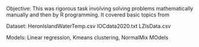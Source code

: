 Objective:
This was rigorous task involving solving problems mathematically manually and then by R programming. It covered basic topics from

Dataset:
HeronIslandWaterTemp.csv
IOCdata2020.txt
LZIsData.csv

Models:
Linear regression, Kmeans clustering, NormalMix MOdels
